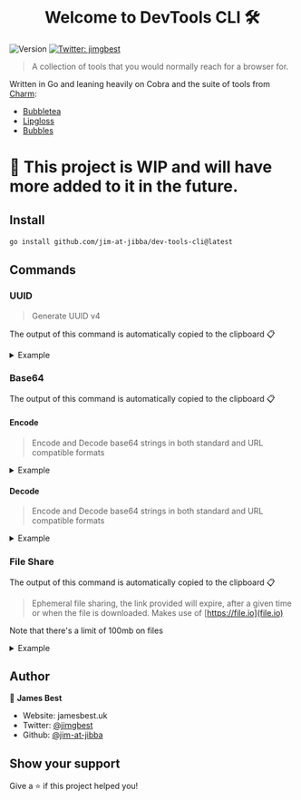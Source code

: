 <h1 align="center">Welcome to DevTools CLI 🛠️</h1>
<p>
  <img alt="Version" src="https://img.shields.io/badge/version-0.1-blue.svg?cacheSeconds=2592000" />
  <a href="https://twitter.com/jimgbest" target="_blank">
    <img alt="Twitter: jimgbest" src="https://img.shields.io/twitter/follow/jimgbest.svg?style=social" />
  </a>
</p>

> A collection of tools that you would normally reach for a browser for.

Written in Go and leaning heavily on Cobra and the suite of tools from [Charm](https://charm.sh/):

- [Bubbletea](https://github.com/charmbracelet/bubbletea)
- [Lipgloss](https://github.com/charmbracelet/bubbletea)
- [Bubbles](https://github.com/charmbracelet/bubbles)

<h1>👷 This project is WIP and will have more added to it in the future.</h1>

## Install

```sh
go install github.com/jim-at-jibba/dev-tools-cli@latest
```

## Commands

### UUID

> Generate UUID v4

The output of this command is automatically copied to the clipboard 📋

<details>
  <summary>Example</summary>

```bash
dev-tools-cli uuid generate
```

![UUID Generate](./assets/uuid-generate.gif)

</details>

### Base64

The output of this command is automatically copied to the clipboard 📋

#### Encode

> Encode and Decode base64 strings in both standard and URL compatible formats

<details>
  <summary>Example</summary>

**Standard**

```bash
dev-tools-cli base64 encode
```

**URL Compatible**

```bash
dev-tools-cli base64 encode -u
```

![BASE64 ENCODE](./assets/base64-encode.gif)

</details>

#### Decode

> Encode and Decode base64 strings in both standard and URL compatible formats

<details>
  <summary>Example</summary>

**Standard**

```bash
dev-tools-cli base64 decode
```

**URL Compatible**

```bash
dev-tools-cli base64 decode -u
```

![BASE64 DECODE](./assets/base64-decode.gif)

</details>

### File Share

The output of this command is automatically copied to the clipboard 📋

> Ephemeral file sharing, the link provided will expire, after a given time or when the file is downloaded. Makes use of [https://file.io](file.io)

Note that there's a limit of 100mb on files

<details>
  <summary>Example</summary>

**Defaults to 14 days expiry**

```bash
dev-tools-cli file-share
```

**Pass in an expiry time frame**

```bash
dev-tools-cli file-share

# current dir, expires in 3 days
dev-tools-cli file-share --expiry=3d

# expires in 4 weeks
dev-tools-cli file-share --expiry=4w
```

![FILE SHARE](./assets/file-share.gif)

</details>

## Author

👤 **James Best**

- Website: jamesbest.uk
- Twitter: [@jimgbest](https://twitter.com/jimgbest)
- Github: [@jim-at-jibba](https://github.com/jim-at-jibba)

## Show your support

Give a ⭐️ if this project helped you!
